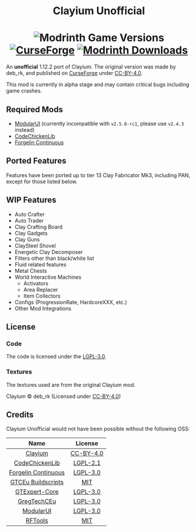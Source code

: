 <h1 align="center">Clayium Unofficial</h1>
<h1 align="center">
  <img alt="Modrinth Game Versions" src="https://img.shields.io/modrinth/game-versions/m5ogv9xL?style=for-the-badge">
  <br>
  <a href="https://www.curseforge.com/minecraft/mc-mods/clayium-unofficial"><img alt="CurseForge" src="https://cf.way2muchnoise.eu/1096085.svg?badge_style=for_the_badge"></a>
  <a href="https://modrinth.com/mod/clayium-unofficial"><img alt="Modrinth Downloads" src="https://img.shields.io/modrinth/dt/m5ogv9xL?style=for-the-badge&logo=modrinth&logoColor=1c1c1c&label=%20&labelColor=5ca424&color=2d2d2d"></a>
</h1>

An **unofficial** 1.12.2 port of Clayium.
The original version was made by deb_rk,
and published on [CurseForge](https://www.curseforge.com/minecraft/mc-mods/clayium) under [CC-BY-4.0](https://creativecommons.org/licenses/by/4.0/).

This mod is currently in alpha stage and may contain critical bugs including game crashes.

## Required Mods
- [ModularUI](https://github.com/CleanroomMC/ModularUI) (currently incompatible with `v2.5.0-rc1`, please use `v2.4.3` instead)
- [CodeChickenLib](https://github.com/TheCBProject/CodeChickenLib)
- [Forgelin Continuous](https://github.com/ChAoSUnItY/Forgelin-Continuous)

## Ported Features
Features have been ported up to tier 13 Clay Fabricator Mk3, 
including PAN, except for those listed below.

## WIP Features
- Auto Crafter
- Auto Trader
- Clay Crafting Board
- Clay Gadgets
- Clay Guns
- ClaySteel Shovel
- Energetic Clay Decomposer
- Filters other than black/white list
- Fluid related features
- Metal Chests
- World Interactive Machines
  - Activators
  - Area Replacer
  - Item Collectors
- Configs (ProgressionRate, HardcoreXXX, etc.)
- Other Mod Integrations

## License
### Code
The code is licensed under the [LGPL-3.0](https://github.com/TRCDevelopers/Clayium/blob/develop/LICENSE).

### Textures
The textures used are from the original Clayium mod.

Clayium © deb_rk (Licensed under [CC-BY-4.0](https://creativecommons.org/licenses/by/4.0/))

## Credits

Clayium Unofficial would not have been possible without the following OSS:

|                                   Name                                   |                                      License                                      |
|:------------------------------------------------------------------------:|:---------------------------------------------------------------------------------:|
|     [Clayium](https://www.curseforge.com/minecraft/mc-mods/clayium)      |             [CC-BY-4.0](https://creativecommons.org/licenses/by/4.0/)             |
|     [CodeChickenLib](https://github.com/TheCBProject/CodeChickenLib)     |  [LGPL-2.1](https://github.com/TheCBProject/CodeChickenLib/blob/master/LICENSE)   |
| [Forgelin Continuous](https://github.com/ChAoSUnItY/Forgelin-Continuous) | [LGPL-3.0](https://github.com/ChAoSUnItY/Forgelin-Continuous/blob/master/LICENSE) |
|    [GTCEu Buildscripts](https://github.com/GregTechCEu/Buildscripts)     |      [MIT](https://github.com/GregTechCEu/Buildscripts/blob/master/LICENSE)       |
|     [GTExpert-Core](https://github.com/GTModpackTeam/GTExpert-Core)      |  [LGPL-3.0](https://github.com/GTModpackTeam/GTExpert-Core/blob/master/LICENSE)   |
|          [GregTechCEu](https://github.com/GregTechCEu/GregTech)          |      [LGPL-3.0](https://github.com/GregTechCEu/GregTech/blob/master/LICENSE)      |
|          [ModularUI](https://github.com/CleanroomMC/ModularUI)           |     [LGPL-3.0](https://github.com/CleanroomMC/ModularUI/blob/master/LICENSE)      |
|        [RFTools](https://github.com/McJtyMods/RFTools/tree/1.12)         |         [MIT](https://github.com/McJtyMods/RFTools/blob/1.12/LICENSE.md)          |

